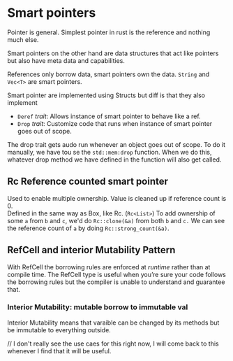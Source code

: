 # Smart pointers

Pointer is general. Simplest pointer in rust is the reference and nothing much else.

Smart pointers on the other hand are data structures that act like pointers but also have meta data and capabilities.

References only borrow data, smart pointers own the data. `String` and `Vec<T>` are smart pointers.

Smart pointer are implemented using Structs but diff is that they also implement

- `Deref` _trait_: Allows instance of smart pointer to behave like a ref.
- `Drop` _trait_: Customize code that runs when instance of smart pointer goes out of scope.

The drop trait gets audo run whenever an object goes out of scope. To do it manually, we have tou se the `std::mem:drop` function. When we do this, whatever drop method we have defined in the function will also get called.

## Rc<T> Reference counted smart pointer

Used to enable multiple ownership. Value is cleaned up if reference count is 0.  
Defined in the same way as Box, like Rc<T>. (`Rc<List>`)
To add ownership of some `a` from `b` and `c`, we'd do `Rc::clone(&a)` from both `b` and `c.`
We can see the reference count of `a` by doing `Rc::strong_count(&a)`.

## RefCell<T> and interior Mutability Pattern

With RefCell<T> the borrowing rules are enforced at _runtime_ rather than at compile time. The RefCell<T> type is useful when you’re sure your code follows the borrowing rules but the compiler is unable to understand and guarantee that.

### Interior Mutability: mutable borrow to immutable val

Interior Mutability means that varaible can be changed by its methods but be immutable to everything outside.

// I don't really see the use caes for this right now, I will come back to this whenever I find that it will be useful.
